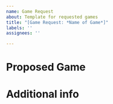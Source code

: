 ```yaml
---
name: Game Request
about: Template for requested games
title: "[Game Request: *Name of Game*]"
labels: ''
assignees: ''

---
```


# Proposed Game


# Additional info
